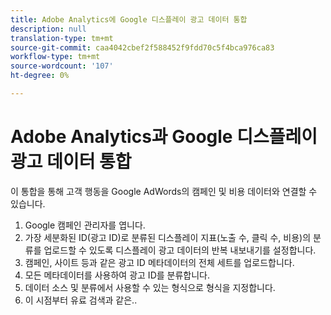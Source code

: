 ```yaml
---
title: Adobe Analytics에 Google 디스플레이 광고 데이터 통합
description: null
translation-type: tm+mt
source-git-commit: caa4042cbef2f588452f9fdd70c5f4bca976ca83
workflow-type: tm+mt
source-wordcount: '107'
ht-degree: 0%

---
```



# Adobe Analytics과 Google 디스플레이 광고 데이터 통합

이 통합을 통해 고객 행동을 Google AdWords의 캠페인 및 비용 데이터와 연결할 수 있습니다.


1. Google 캠페인 관리자를 엽니다.
1. 가장 세분화된 ID(광고 ID)로 분류된 디스플레이 지표(노출 수, 클릭 수, 비용)의 분류를 업로드할 수 있도록 디스플레이 광고 데이터의 반복 내보내기를 설정합니다.
1. 캠페인, 사이트 등과 같은 광고 ID 메타데이터의 전체 세트를 업로드합니다.
1. 모든 메타데이터를 사용하여 광고 ID를 분류합니다.
1. 데이터 소스 및 분류에서 사용할 수 있는 형식으로 형식을 지정합니다.
1. 이 시점부터 유료 검색과 같은..
